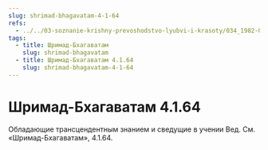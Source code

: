 ```yaml
---
slug: shrimad-bhagavatam-4-1-64
refs:
  - ../../03-soznanie-krishny-prevoshodstvo-lyubvi-i-krasoty/034_1982-05-15-a-b1_sridharmj_znamja_bozhestvennoj_ljubvi.md
tags:
  - title: Шримад-Бхагаватам
    slug: shrimad-bhagavatam
  - title: Шримад-Бхагаватам 4.1.64
    slug: shrimad-bhagavatam-4-1-64
---
```


# Шримад-Бхагаватам 4.1.64

Обладающие трансцендентным знанием и сведущие в учении Вед. См. «Шримад-Бхагаватам», 4.1.64.

